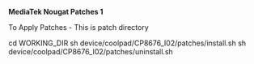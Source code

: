 <b>MediaTek Nougat Patches 1</b>

To Apply Patches -
This is patch directory

cd WORKING_DIR
sh device/coolpad/CP8676_I02/patches/install.sh
sh device/coolpad/CP8676_I02/patches/uninstall.sh

